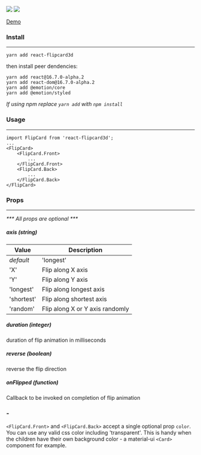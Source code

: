 ![](https://img.shields.io/npm/v/react-flipcard3d.svg?style=flat)
![](https://img.shields.io/npm/dt/react-flipcard3d.svg?style=flat)

[Demo](https://myleftshoe.github.io/react-flipcard3d/)

### Install
***
```
yarn add react-flipcard3d
```

then install peer dendencies:
```
yarn add react@16.7.0-alpha.2
yarn add react-dom@16.7.0-alpha.2
yarn add @emotion/core
yarn add @emotion/styled
```
_If using npm replace `yarn add` with `npm install`_

### Usage
***
```JSX
import FlipCard from 'react-flipcard3d';
...
<FlipCard>
    <FlipCard.Front>
        ...
    </FlipCard.Front>
    <FlipCard.Back>
        ...
    </FlipCard.Back>
</FlipCard>
```
### Props
***
_*** All props are optional ***_

##### axis (string)

Value      | Description
---------- | ------------------------------------------------------------
_default_  | 'longest'
'X'        | Flip along X axis
'Y'        | Flip along Y axis
'longest'  | Flip along longest axis
'shortest' | Flip along shortest axis
'random'   | Flip along X or Y axis randomly

##### duration (integer)
duration of flip animation in milliseconds

##### reverse (boolean)

reverse the flip direction

##### onFlipped (function)

Callback to be invoked on completion of flip animation

### -

`<FlipCard.Front>` and `<FlipCard.Back>` accept a single optional prop `color`.
You can use any valid css color including 'transparent'. This is handy when the children have their own
background color - a material-ui `<Card>` component for example.
